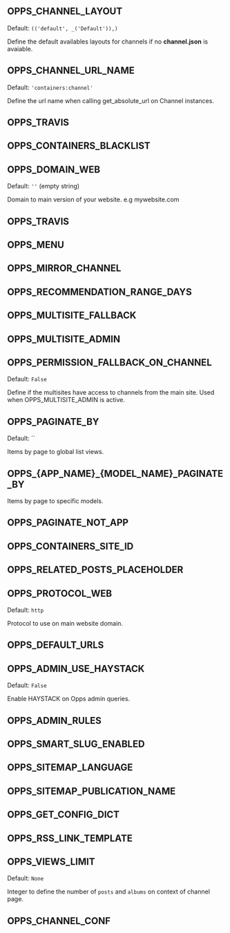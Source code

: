 OPPS_CHANNEL_LAYOUT
-----------

Default: `(('default', _('Default')),)`

Define the default availables layouts for channels if no **channel.json** is
avaiable.

OPPS_CHANNEL_URL_NAME
-----------

Default: `'containers:channel'`

Define the url name when calling get_absolute_url on Channel instances.

OPPS_TRAVIS
-----------

OPPS_CONTAINERS_BLACKLIST
-----------

OPPS_DOMAIN_WEB
-----------

Default: `''` (empty string)

Domain to main version of your website. e.g mywebsite.com

OPPS_TRAVIS
-----------

OPPS_MENU
-----------

OPPS_MIRROR_CHANNEL
-----------

OPPS_RECOMMENDATION_RANGE_DAYS
-----------

OPPS_MULTISITE_FALLBACK
-----------

OPPS_MULTISITE_ADMIN
-----------

OPPS_PERMISSION_FALLBACK_ON_CHANNEL
-----------

Default: `False`

Define if the multisites have access to channels from the main site. Used when OPPS_MULTISITE_ADMIN is active.

OPPS_PAGINATE_BY
-----------

Default: ``

Items by page to global list views.


OPPS_{APP_NAME}_{MODEL_NAME}_PAGINATE_BY
-----------

Items by page to specific models.


OPPS_PAGINATE_NOT_APP
-----------

OPPS_CONTAINERS_SITE_ID
-----------

OPPS_RELATED_POSTS_PLACEHOLDER
-----------

OPPS_PROTOCOL_WEB
-----------

Default: `http`

Protocol to use on main website domain.

OPPS_DEFAULT_URLS
-----------

OPPS_ADMIN_USE_HAYSTACK
-----------

Default: `False`

Enable HAYSTACK on Opps admin queries.

OPPS_ADMIN_RULES
-----------

OPPS_SMART_SLUG_ENABLED
-----------

OPPS_SITEMAP_LANGUAGE
-----------

OPPS_SITEMAP_PUBLICATION_NAME
-----------

OPPS_GET_CONFIG_DICT
-----------

OPPS_RSS_LINK_TEMPLATE
-----------

OPPS_VIEWS_LIMIT
-----------

Default: `None`

Integer to define the number of `posts` and `albums` on context of channel page.

OPPS_CHANNEL_CONF
-----------
